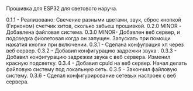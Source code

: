 Прошивка для ESP32 для светового наруча.

0.1.1 - Реализовано: Свечение разными цветами, звук, сброс кнопкой (Гирконом) счетчик хитов, сколько забьеш прошивкой.
0.2.0 MINOR - Добавлена файловая система.
0.3.0 MINOR- Добавлен веб сервер, и подсведка фиолетовая когда он запущен. Запускать при помощи нажатия кнопки при включении.
0.3.1 - Сделана конфуграция хп через веб сервер.
0.3.2 - Добавил конфигурацию задрежки звука .
0.3.3 - Добавил конфигурацию задрежки звука с веб сервера. Изменил красную подсветку.
0.3.4 - Добавил cpuId на веб сервер. Начал делать файловую систему под локальную сеть.
0.3.5 - Закончил файловую систему.
0.3.6 - Сделал конфигурирование сетевых настроек с веб сервера.
